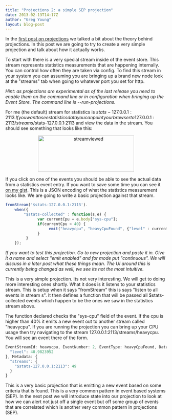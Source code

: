 ```yaml
---
title: "Projections 2: a simple SEP projection"
date: 2013-02-13T14:17Z
author: "Greg Young"
layout: blog-post
---
```


In the <a href="http://goodenoughsoftware.net/2013/02/12/projections-1-the-theory/">first post on projections</a> we talked a bit about the theory behind projections. In this post we are going to try to create a very simple projection and talk about how it actually works.

To start with there is a very special stream inside of the event store. This stream represents statistics measurements that are happening internally. You can control how often they are taken via config. To find this stream in your system you can assuming you are bringing up a brand new node look at the "streams" tab when going to whatever port you set for http.

*Hint: as projections are experimental as of the last release you need to enable them on the command line or in configuration when bringing up the Event Store. The command line is --run-projections.*

For me (the default) stream for statistics is $stats-127.0.0.1:2113. If you want to see statistics data you can point your browser to 127.0.0.1:2113/streams/$stats-127.0.0.1:2113 and view the data in the stream. You should see something that looks like this:

<p style="text-align:center;"><a href="http://gregfyoung.files.wordpress.com/2013/02/streamviewed.png"><img class="size-medium wp-image-493 aligncenter" alt="streamviewed" src="http://gregfyoung.files.wordpress.com/2013/02/streamviewed.png?w=300" width="300" height="114" /></a></p>
<p style="text-align:center;"></p>
If you click on one of the events you should be able to see the actual data from a statistics event entry. If you want to save some time you can see it <a href="https://gist.github.com/gregoryyoung/4944753">on my gist</a>. This is a JSON encoding of what the statistics measurement looks like. We are going to write a basic projection against that stream.

```javascript
fromStream('$stats-127.0.0.1:2113').
    when({
        "$stats-collected" : function(s,e) {
              var currentCpu = e.body["sys-cpu"];
              if(currentCpu > 40) {
                   emit("heavycpu", "heavyCpuFound", {"level" : currentCpu})
              }
         }
    });
```

<em>If you want to test this projection. Go to new projection and paste it in. Give it a name and select "emit enabled" and for mode put "continuous". We will discuss in a later post what these things mean. The UI around this is currently being changed as well, we see its not the most intuitive.</em>

This is a very simple projection. Its not very interesting. We will get to doing more interesting ones shortly. What it does is it listens to your statistics stream. This is setup when it says "fromStream" this is says "listen to all events in stream s". It then defines a function that will be passed all $stats-collected events which happen to be the ones we saw in the statistics stream above.

The function declared checks the "sys-cpu" field of the event. If the cpu is higher than 40% it emits a new event out to another stream called "heavycpu". If you are running the projection you can bring up your CPU usage then try navigating to the stream 127.0.0.1:2113/streams/heavycpu. You will see an event there of the form.

```javascript
EventStreamId: heavycpu, EventNumber: 2, EventType: heavyCpuFound, Data: {
  "level": 40.9823952
}, Metadata: {
  "streams": {
    "$stats-127.0.0.1:2113": 49
  }
}
```

This is a very basic projection that is emitting a new event based on some criteria that is found. This is a very common pattern in event based systems (SEP). In the next post we will introduce state into our projection to look at how we can alert not just off a single event but off some group of events that are correlated which is another very common pattern in projections (SEP).